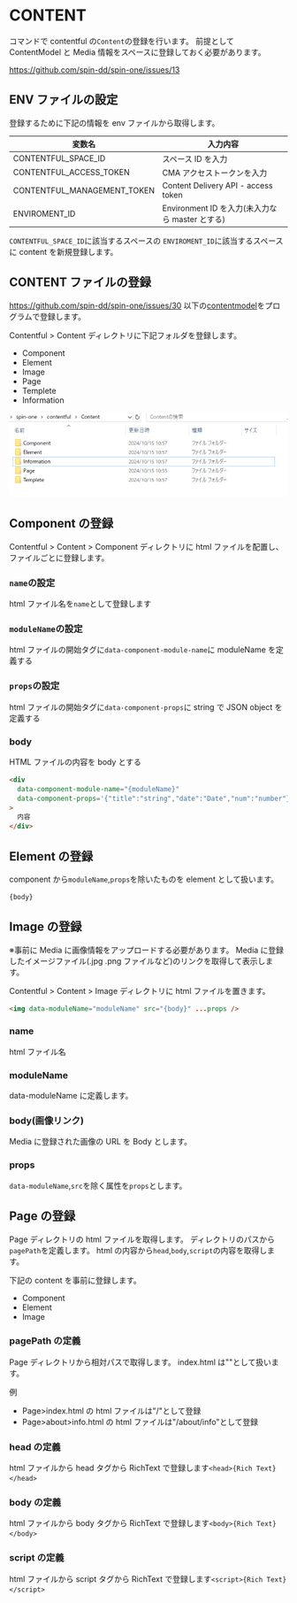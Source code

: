 # CONTENT

コマンドで contentful の`Content`の登録を行います。
前提として ContentModel と Media 情報をスペースに登録しておく必要があります。

<https://github.com/spin-dd/spin-one/issues/13>

## ENV ファイルの設定

登録するために下記の情報を env ファイルから取得します。

| 変数名                      | 入力内容                                        |
| --------------------------- | ----------------------------------------------- |
| CONTENTFUL_SPACE_ID         | スペース ID を入力                              |
| CONTENTFUL_ACCESS_TOKEN     | CMA アクセストークンを入力                      |
| CONTENTFUL_MANAGEMENT_TOKEN | Content Delivery API - access token             |
| ENVIROMENT_ID               | Environment ID を入力(未入力なら master とする) |

`CONTENTFUL_SPACE_ID`に該当するスペースの
`ENVIROMENT_ID`に該当するスペースに content を新規登録します。

## CONTENT ファイルの登録

<https://github.com/spin-dd/spin-one/issues/30>
以下の[contentmodel](../ContentModel/index.md)をプログラムで登録します。

Contentful > Content ディレクトリに下記フォルダを登録します。

- Component
- Element
- Image
- Page
- Templete
- Information

![alt text](image.png)

## Component の登録

Contentful > Content > Component ディレクトリに
html ファイルを配置し、ファイルごとに登録します。

### `name`の設定

html ファイル名を`name`として登録します

### `moduleName`の設定

html ファイルの開始タグに`data-component-module-name`に moduleName を定義する

### `props`の設定

html ファイルの開始タグに`data-component-props`に string で JSON object を定義する

### body

HTML ファイルの内容を body とする

```html
<div
  data-component-module-name="{moduleName}"
  data-component-props='{"title":"string","date":"Date","num":"number"}'
>
  内容
</div>
```

## Element の登録

component から`moduleName`,`props`を除いたものを element として扱います。

```html
{body}
```

## Image の登録

※事前に Media に画像情報をアップロードする必要があります。
Media に登録したイメージファイル(.jpg .png ファイルなど)のリンクを取得して表示します。

Contentful > Content > Image ディレクトリに html ファイルを置きます。

```html
<img data-moduleName="moduleName" src="{body}" ...props />
```

### name

html ファイル名

### moduleName

data-moduleName に定義します。

### body(画像リンク)

Media に登録された画像の URL を Body とします。

### props

`data-moduleName`,`src`を除く属性を`props`とします。

## Page の登録

Page ディレクトリの html ファイルを取得します。
ディレクトリのパスから`pagePath`を定義します。
html の内容から`head`,`body`,`script`の内容を取得します。

下記の content を事前に登録します。

- Component
- Element
- Image

### pagePath の定義

Page ディレクトリから相対パスで取得します。
index.html は""として扱います。

例

- Page>index.html の html ファイルは"/"として登録
- Page>about>info.html の html ファイルは"/about/info"として登録

### head の定義

html ファイルから head タグから RichText で登録します`<head>{Rich Text}</head>`

### body の定義

html ファイルから body タグから RichText で登録します`<body>{Rich Text}</body>`

### script の定義

html ファイルから script タグから RichText で登録します`<script>{Rich Text}</script>`
